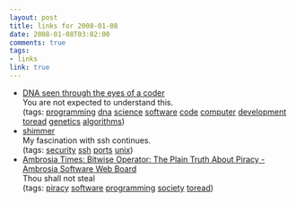 ```yaml
--- 
layout: post
title: links for 2008-01-08
date: 2008-01-08T03:02:00
comments: true
tags:
- links
link: true
---
```

<ul class="delicious">
	<li>
		<div class="delicious-link"><a href="http://ds9a.nl/amazing-dna/index.html">DNA seen through the eyes of a coder</a></div>
		<div class="delicious-extended">You are not expected to understand this.</div>
		<div class="delicious-tags">(tags: <a href="http://del.icio.us/zanshin/programming">programming</a> <a href="http://del.icio.us/zanshin/dna">dna</a> <a href="http://del.icio.us/zanshin/science">science</a> <a href="http://del.icio.us/zanshin/software">software</a> <a href="http://del.icio.us/zanshin/code">code</a> <a href="http://del.icio.us/zanshin/computer">computer</a> <a href="http://del.icio.us/zanshin/development">development</a> <a href="http://del.icio.us/zanshin/toread">toread</a> <a href="http://del.icio.us/zanshin/genetics">genetics</a> <a href="http://del.icio.us/zanshin/algorithms">algorithms</a>)</div>
	</li>
	<li>
		<div class="delicious-link"><a href="http://shimmer.sourceforge.net/">shimmer</a></div>
		<div class="delicious-extended">My fascination with ssh continues.</div>
		<div class="delicious-tags">(tags: <a href="http://del.icio.us/zanshin/security">security</a> <a href="http://del.icio.us/zanshin/ssh">ssh</a> <a href="http://del.icio.us/zanshin/ports">ports</a> <a href="http://del.icio.us/zanshin/unix">unix</a>)</div>
	</li>
	<li>
		<div class="delicious-link"><a href="http://www.ambrosiasw.com/forums/?showtopic=34059">Ambrosia Times: Bitwise Operator: The Plain Truth About Piracy - Ambrosia Software Web Board</a></div>
		<div class="delicious-extended">Thou shall not steal</div>
		<div class="delicious-tags">(tags: <a href="http://del.icio.us/zanshin/piracy">piracy</a> <a href="http://del.icio.us/zanshin/software">software</a> <a href="http://del.icio.us/zanshin/programming">programming</a> <a href="http://del.icio.us/zanshin/society">society</a> <a href="http://del.icio.us/zanshin/toread">toread</a>)</div>
	</li>
</ul>
